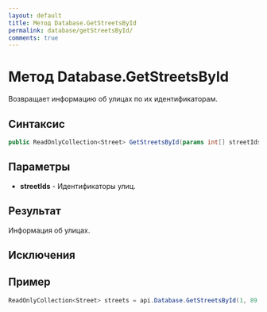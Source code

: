 ```yaml
---
layout: default
title: Метод Database.GetStreetsById
permalink: database/getStreetsById/
comments: true
---
```

# Метод Database.GetStreetsById
Возвращает информацию об улицах по их идентификаторам.

## Синтаксис
```csharp
public ReadOnlyCollection<Street> GetStreetsById(params int[] streetIds)
```

## Параметры
+ **streetIds** - Идентификаторы улиц.

## Результат
Информация об улицах.

## Исключения

## Пример
```csharp
ReadOnlyCollection<Street> streets = api.Database.GetStreetsById(1, 89, 437);
```
